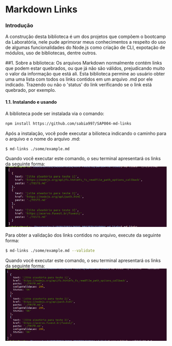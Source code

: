 # Markdown Links

### Introdução
A construção desta biblioteca é um dos projetos que compõem o bootcamp da Laboratória, nele pude aprimorar meus conhecimentos a respeito do uso de algumas funcionalidades do Node.js como criação de CLI, expotação de módulos, uso de bibliotecas, dentre outros.

##1. Sobre a biblioteca:
Os arquivos Markdown normalmente contém links que podem estar quebrados, ou que já não são válidos, prejudicando muito o valor da informação que está ali.
Esta biblioteca permine ao usuário obter uma uma lista com todos os links contidos em um arquivo .md por ele indicado. Trazendo ou não o 'status' do link verificando se o link está quebrado, por exemplo.
#### 1.1. Instalando e usando
A biblioteca pode ser instalada via o comando:
```sh
npm install https://github.com/sabia997/SAP004-md-links
```
Após a instalação, você pode executar a bilioteca indicando o caminho para o arquivo e o nome do arquivo .md:
```sh
$ md-links ./some/example.md
```
Quando você executar este comando, o seu terminal apresentará os links da seguinte forma: 
![json-interface](https://raw.githubusercontent.com/sabia997/SAP004-md-links/master/imagnesREADME/SemValidate.png)


Para obter a validação dos links contidos no arquivo, execute da seguinte forma:
```sh
$ md-links ./some/example.md --validate
```
Quando você executar este comando, o seu terminal apresentará os links da seguinte forma: 
![json-interface](https://raw.githubusercontent.com/sabia997/SAP004-md-links/master/imagnesREADME/ComValidate.png)


